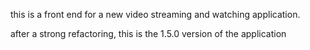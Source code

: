 this is a front end for a new video streaming and watching application.

after a strong refactoring, this is the 1.5.0 version of the application
